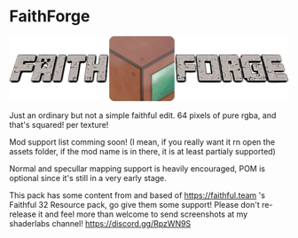 # FaithForge
<p align="center">
  <img src="github.png">
</p>
Just an ordinary but not a simple faithful edit. 64 pixels of pure rgba, and that's squared! per texture!

Mod support list comming soon!      (I mean, if you really want it rn open the assets folder, if the mod name is in there, it is at least partialy supported)

Normal and specullar mapping support is heavily encouraged, POM is optional since it's still in a very early stage.

This pack has some content from and based of https://faithful.team 's Faithful 32 Resource pack, go give them some support!
Please don't re-release it and feel more than welcome to send screenshots at my shaderlabs channel! https://discord.gg/RpzWN9S
